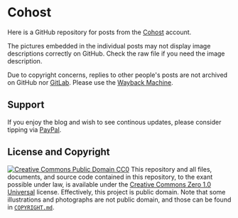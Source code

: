 # Cohost
Here is a GitHub repository for posts from the [Cohost](https://cohost.org/rikaklassen) account.

The pictures embedded in the individual posts may not display image descriptions correctly on GitHub. Check the raw file if you need the image description.

Due to copyright concerns, replies to other people's posts are not archived on GitHub nor [GitLab](https://gitlab.com/rikaklassen/Cohost). Please use the [Wayback Machine](https://web.archive.org/web/*/https://cohost.org/rikaklassen*).
## Support
If you enjoy the blog and wish to see continous updates, please consider tipping via [PayPal](https://paypal.me/dessi66).
## License and Copyright
[![Creative Commons Public Domain CC0](https://licensebuttons.net/p/zero/1.0/80x15.png)](http://creativecommons.org/publicdomain/zero/1.0/)
This repository and all files, documents, and source code contained in this repository, to the exant possible under law, is available under the [Creative Commons Zero 1.0 Universal](http://creativecommons.org/publicdomain/zero/1.0/) license. Effectively, this project is public domain. Note that some illustrations and photographs are not public domain, and those can be found in [`COPYRIGHT.md`](./COPYRIGHT.md).
